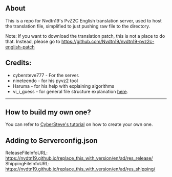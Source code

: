 ## About
This is a repo for Nvdtn19's PvZ2C English translation server, used to host the translation file, simplified to just pushing raw file to the directory.

Note: If you want to download the translation patch, this is not a place to do that. Instead, please go to https://github.com/Nvdtn19/nvdtn19-pvz2c-english-patch

## Credits:
 - cybersteve777 - For the server.
 - nineteendo - for his pyvz2 tool
 - Haruma - for his help with explaining algorithms 
 - vi_i_guess - for general file structure explanation [here](https://github.com/viiguess/Lawnstrings-Server).


---
## How to build my own one?
You can refer to [CyberSteve's tutorial](https://github.com/CyberSteve777/cybersteve777.github.io) on how to create your own one.

## Adding to Serverconfig.json
ReleaseFileInfoURL:  https://nvdtn19.github.io/replace_this_with_version/en/ad/res_release/
                 ShippingFileInfoURL: https://nvdtn19.github.io/replace_this_with_version/en/ad/res_shipping/


